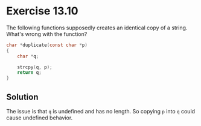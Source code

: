 # Exercise 13.10

The following functions supposedly creates an identical copy of a string. What's
wrong with the function?

```c
char *duplicate(const char *p)
{
    char *q;

    strcpy(q, p);
    return q;
}
```

## Solution

The issue is that `q` is undefined and has no length. So copying `p` into `q` could
cause undefined behavior.
